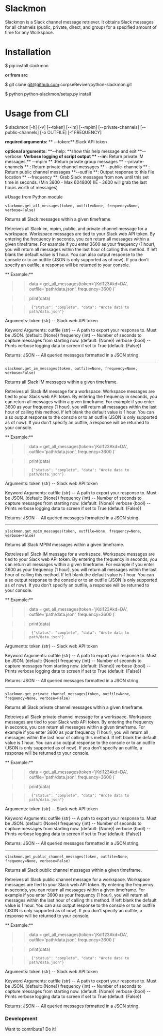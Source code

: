 # Slackmon
Slackmon is a Slack channel message retriever. It obtains Slack messages for all channels (public, private, direct, and group) for a specified amount of time for any Workspace.

# Installation
$ pip install slackmon

****or from src****

$ git clone git@github.com:corpseReviver/python-slackmon.git

$ python python-slackmon/setup.py install

# Usage from CLI

$ slackmon [-h] [-v] [--token] [--im] [--mpim] [--private-channels] [--public-channels] [-o OUTFILE] [-f FREQUENCY]

**required arguments:**
 ** --token:** Slack API token
                        
**optional arguments:**
**--help: **show this help message and exit
**--verbose: **Verbose logging of script output
**  --im**: Return private IM messages
**  --mpim  ** :Return private group messages
**  --private-channels ** : Return private channel messages
**  --public-channels  ** : Return public channel messages
**--outfile **: Output response to this file location
** --frequency **: Grab Slack messages from now until this set time in
                        seconds. (Min 3600 - Max 604800) (IE - 3600 will grab
                        the last hours worth of messages)


#Usage from Python module

`slackmon.get_all_messages(token, outfile=None, frequency=None, verbose=False)`

   Returns all Slack messages within a given timeframe.

   Retreives all Slack im, mpim, public, and private channel message
   for a  workspace. Workspace messages are tied to your Slack web API
   token. By  entering the frequency in seconds, you can return all
   messages within a  given timeframe. For example if you enter 3600
   as your frequency (1 hour),  you will return all messages within
   the last hour of calling this method.  If left blank the default
   value  is 1 hour. You can also output response to  the console or
   to an outfile (JSON is only supported as of now). If you don't
   specify an outfile, a response will be returned to your console.

 **  Example:**

>> data = get_all_messages(token='jKdl123Akd=DA', outfile='path/data.json', frequency=3600 )`

>> print(data)

>>		{"status": "complete", "data": "Wrote data to path/data.json"}

   Arguments:
      token {str} -- Slack web API token

   Keyword Arguments:
      outfile {str} -- A path to export your response to. Must be
      JSON. (default: {None}) frequency {int} -- Number of seconds to
      capture messages from starting now. (default: {None}) verbose
      {bool} -- Prints verbose logging data to screen if set to True
      (default: {False})

   Returns:
      JSON -- All queried messages formatted in a JSON string.

------------


`slackmon.get_im_messages(token, outfile=None, frequency=None, verbose=False)`

   Returns all Slack IM messages within a given timeframe.

   Retreives all Slack IM message for a workspace. Workspace messages
   are tied to your Slack web API token. By entering the frequency in
   seconds, you can return all messages within a given timeframe. For
   example if you enter 3600 as your frequency (1 hour), you will
   return all messages within the last hour of calling this method. If
   left blank the default value  is 1 hour. You can also output
   response to the console or to an outfile (JSON is only  supported
   as of now). If you don't specify an outfile, a response will be
   returned to your console.

 **  Example:**

>> data = get_all_messages(token='jKdl123Akd=DA', outfile='path/data.json', frequency=3600 )`

>> print(data)

>>		{"status": "complete", "data": "Wrote data to path/data.json"}

   Arguments:
      token {str} -- Slack web API token

   Keyword Arguments:
      outfile {str} -- A path to export your response to. Must be
      JSON. (default: {None}) frequency {int} -- Number of seconds to
      capture messages from starting now. (default: {None}) verbose
      {bool} -- Prints verbose logging data to screen if set to True
      (default: {False})

   Returns:
      JSON -- All queried messages formatted in a JSON string.

------------


`slackmon.get_mpim_messages(token, outfile=None, frequency=None, verbose=False)`

   Returns all Slack MPIM messages within a given timeframe.

   Retreives all Slack IM message for a workspace. Workspace messages
   are tied to your Slack web API token. By entering the frequency in
   seconds, you can return all messages within a given timeframe. For
   example if you enter 3600 as your frequency (1 hour), you will
   return all messages within the last hour of calling this method. If
   left blank the default value  is 1 hour. You can also output
   response to the console or to an outfile (JSON is only  supported
   as of now). If you don't specify an outfile, a response will be
   returned to your console.

 **  Example:**

>> data = get_all_messages(token='jKdl123Akd=DA', outfile='path/data.json', frequency=3600 )`

>> print(data)

>>		{"status": "complete", "data": "Wrote data to path/data.json"}

   Arguments:
      token {str} -- Slack web API token

   Keyword Arguments:
      outfile {str} -- A path to export your response to. Must be
      JSON. (default: {None}) frequency {int} -- Number of seconds to
      capture messages from starting now. (default: {None}) verbose
      {bool} -- Prints verbose logging data to screen if set to True
      (default: {False})

   Returns:
      JSON -- All queried messages formatted in a JSON string.

------------


`slackmon.get_private_channel_messages(token, outfile=None, frequency=None, verbose=False)`

   Returns all Slack private channel messages within a given
   timeframe.

   Retreives all Slack private channel message for a workspace.
   Workspace messages are tied to your Slack web API token. By
   entering the frequency in seconds, you can return all messages
   within a given timeframe. For example if you enter 3600 as your
   frequency (1 hour), you will return all messages within the last
   hour of calling this method. If left blank the default value  is 1
   hour. You can also output response to the console or to an outfile
   (JSON is only  supported as of now). If you don't specify an
   outfile, a response will be  returned to your console.

 **  Example:**

>> data = get_all_messages(token='jKdl123Akd=DA', outfile='path/data.json', frequency=3600 )`

>> print(data)

>>		{"status": "complete", "data": "Wrote data to path/data.json"}

   Arguments:
      token {str} -- Slack web API token

   Keyword Arguments:
      outfile {str} -- A path to export your response to. Must be
      JSON. (default: {None}) frequency {int} -- Number of seconds to
      capture messages from starting now. (default: {None}) verbose
      {bool} -- Prints verbose logging data to screen if set to True
      (default: {False})

   Returns:
      JSON -- All queried messages formatted in a JSON string.

------------



`slackmon.get_public_channel_messages(token, outfile=None, frequency=None, verbose=False)`

   Returns all Slack public channel messages within a given timeframe.

   Retreives all Slack public channel message for a workspace.
   Workspace messages are tied to your Slack web API token. By
   entering the frequency in seconds, you can return all messages
   within a given timeframe. For example if you enter 3600 as your
   frequency (1 hour), you will return all messages within the last
   hour of calling this method. If left blank the default value  is 1
   hour. You can also output response to the console or to an outfile
   (JSON is only  supported as of now). If you don't specify an
   outfile, a response will be  returned to your console.

 **  Example:**

>> data = get_all_messages(token='jKdl123Akd=DA', outfile='path/data.json', frequency=3600 )`

>> print(data)

>>		{"status": "complete", "data": "Wrote data to path/data.json"}

   Arguments:
      token {str} -- Slack web API token

   Keyword Arguments:
      outfile {str} -- A path to export your response to. Must be
      JSON. (default: {None}) frequency {int} -- Number of seconds to
      capture messages from starting now. (default: {None}) verbose
      {bool} -- Prints verbose logging data to screen if set to True
      (default: {False})

   Returns:
      JSON -- All queried messages formatted in a JSON string.

### Development
Want to contribute? Do it!

